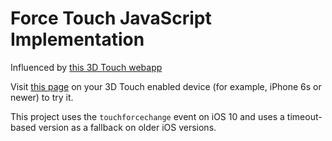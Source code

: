 # Force Touch JavaScript Implementation 

Influenced by [this 3D Touch webapp](http://freinbichler.me/apps/3dtouch/) 

Visit [this page](https://jake-g.github.io/iPhonePressure/) on your 3D Touch enabled device (for example, iPhone 6s or newer) to try it.

This project uses the `touchforcechange` event on iOS 10 and uses a timeout-based version as a fallback on older iOS versions.
